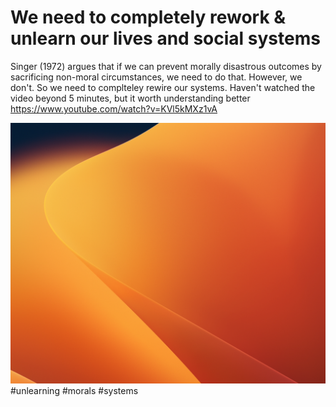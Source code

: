 # We need to completely rework & unlearn our lives and social systems


Singer (1972) argues that if we can prevent morally disastrous outcomes by sacrificing non-moral circumstances, we need to do that. However, we don't. So we need to complteley rewire our systems. Haven't watched the video beyond 5 minutes, but it worth understanding better
https://www.youtube.com/watch?v=KVl5kMXz1vA 

![](../media/cleanshot_2023-10-05-at-12-46-27@2x.png)
#unlearning #morals #systems